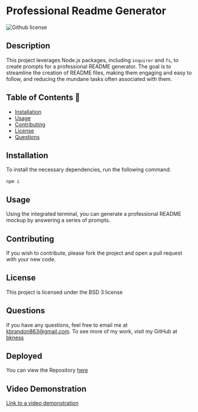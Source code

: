 # Professional Readme Generator
 ![Github license](https://img.shields.io/badge/license-BSD%203-blue.svg)

## Description 
This project leverages Node.js packages, including `inquirer` and `fs`, to create prompts for a professional README generator. The goal is to streamline the creation of README files, making them engaging and easy to follow, and reducing the mundane tasks often associated with them.

## Table of Contents 📝

- [Installation](#installation)
- [Usage](#usage)
- [Contributing](#contributing)
- [License](#license)
- [Questions](#questions-📝)

## Installation 
To install the necessary dependencies, run the following command: <br></br>
`npm i`

## Usage
Using the integrated terminal, you can generate a professional README mockup by answering a series of prompts.

## Contributing
If you wish to contribute, please fork the project and open a pull request with your new code.

 ## License
This project is licensed under the BSD 3 license

## Questions
If you have any questions, feel free to email me at kbrandon863@gmail.com. To see more of my work, visit my GitHub at [bkness](https://github.com/bkness)

## Deployed

You can view the Repository [here](https://github.com/bkness/readme-generator)

## Video Demonstration

[Link to a video demonstration](https://github.com/bkness/readme-generator/assets/123907755/cfad32a6-95b1-4ca9-aeab-f836b7cc1f21)





